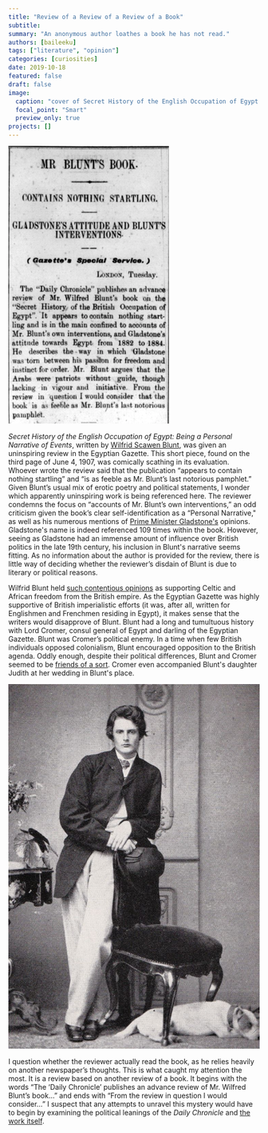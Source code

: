 ```yaml
---
title: "Review of a Review of a Review of a Book"
subtitle:
summary: "An anonymous author loathes a book he has not read."
authors: [baileeku]
tags: ["literature", "opinion"]
categories: [curiosities]
date: 2019-10-18
featured: false
draft: false
image:
  caption: "cover of Secret History of the English Occupation of Egypt: Being a Personal Narrative of Events"
  focal_point: "Smart"
  preview_only: true
projects: []
---
```

![photo of the article](article_image.png "article image")

_Secret History of the English Occupation of Egypt: Being a Personal Narrative of Events_, written by [Wilfrid Scawen Blunt](https://mypoeticside.com/poets/wilfrid-scawen-blunt-poems), was given an uninspiring review in the Egyptian Gazette. This short piece, found on the third page of June 4, 1907, was comically scathing in its evaluation. Whoever wrote the review said that the publication “appears to contain nothing startling”  and “is as feeble as Mr. Blunt’s last notorious pamphlet.” Given Blunt’s usual mix of erotic poetry and political statements, I wonder which apparently uninspiring work is being referenced here. The reviewer condemns the focus on “accounts of Mr. Blunt’s own interventions,” an odd criticism given the book’s clear self-identification as a “Personal Narrative," as well as his numerous mentions of [Prime Minister Gladstone's](https://www.britannica.com/biography/William-Ewart-Gladstone/First-administration-1868-74) opinions. Gladstone's name is indeed referenced 109 times within the book. However, seeing as Gladstone had an immense amount of influence over British politics in the late 19th century, his inclusion in Blunt's narrative seems fitting. As no information about the author is provided for the review, there is little way of deciding whether the reviewer’s disdain of Blunt is due to literary or political reasons.

Wilfrid Blunt held [such contentious opinions](https://www.theguardian.com/books/booksblog/2019/jul/29/poem-of-the-week-prison-sonnets-by-wilfrid-scawen-blunt) as supporting Celtic and African freedom from the British empire. As the Egyptian Gazette was highly supportive of British imperialistic efforts (it was, after all, written for Englishmen and Frenchmen residing in Egypt), it makes sense that the writers would disapprove of Blunt. Blunt had a long and tumultuous history with Lord Cromer, consul general of Egypt and darling of the Egyptian Gazette. Blunt was Cromer’s political enemy. In a time when few British individuals opposed colonialism, Blunt encouraged opposition to the British agenda. Oddly enough, despite their political differences, Blunt and Cromer seemed to be [friends of a sort](https://bewley.virtualave.net/blunt.html). Cromer even accompanied Blunt's daughter Judith at her wedding in Blunt's place.

![photo of Wilfrid Scawen Blunt](wilfrid_scawen_blunt.jpg "Wilfrid Scawen Blunt")

I question whether the reviewer actually read the book, as he relies heavily on another newspaper’s thoughts. This is what caught my attention the most. It is a review based on another review of a book. It begins with the words “The ‘Daily Chronicle’ publishes an advance review of Mr. Wilfred Blunt’s book…” and ends with “From the review in question I would consider…” I suspect that any attempts to unravel this mystery would have to begin by examining the political leanings of the _Daily Chronicle_ and [the work itself](https://www.questia.com/read/4898002/secret-history-of-the-english-occupation-of-egypt).
